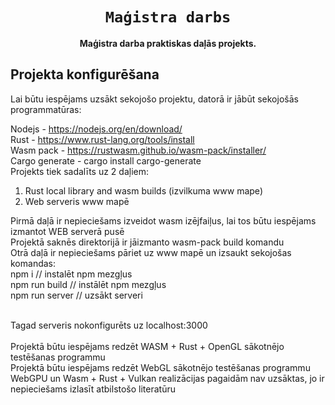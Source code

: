 <div align="center">

  <h1><code>Maģistra darbs</code></h1>

  <strong>Maģistra darba praktiskas daļās projekts.</strong>
</div>

## Projekta konfigurēšana

Lai būtu iespējams uzsākt sekojošo projektu, datorā ir jābūt sekojošās programmatūras:

Nodejs - https://nodejs.org/en/download/ <br>
Rust - https://www.rust-lang.org/tools/install <br>
Wasm pack - https://rustwasm.github.io/wasm-pack/installer/ <br>
Cargo generate - cargo install cargo-generate
<br>
Projekts tiek sadalīts uz 2 daļiem:
1) Rust local library and wasm builds (izvilkuma www mape)
2) Web serveris www mapē

Pirmā daļā ir nepieciešams izveidot wasm izējfaiļus, lai tos būtu iespējams izmantot WEB serverā pusē <br>
Projektā saknēs direktorijā ir jāizmanto wasm-pack build komandu
<br>
Otrā daļā ir nepieciešams pāriet uz www mapē un izsaukt sekojošas komandas:<br>
npm i // instalēt npm mezgļus <br>
npm run build // instālēt npm mezgļus <br>
npm run server // uzsākt serveri <br>

<br>
Tagad serveris nokonfigurēts uz localhost:3000
<br><br>
Projektā būtu iespējams redzēt WASM + Rust + OpenGL sākotnējo testēšanas programmu <br>
Projektā būtu iespējams redzēt WebGL sākotnējo testēšanas programmu <br>
WebGPU un Wasm + Rust + Vulkan realizācijas pagaidām nav uzsāktas, jo ir nepieciešams izlasīt atbilstošo literatūru<br>
